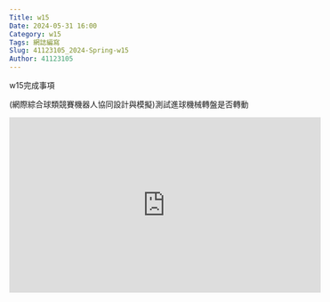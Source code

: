 ```yaml
---
Title: w15
Date: 2024-05-31 16:00
Category: w15
Tags: 網誌編寫
Slug: 41123105_2024-Spring-w15
Author: 41123105
---
```


w15完成事項

<!-- PELICAN_END_SUMMARY -->

(網際綜合球類競賽機器人協同設計與模擬)測試進球機械轉盤是否轉動

<iframe width="560" height="315" src="https://www.youtube.com/embed/-uhdxeBUeRE" title="測試進球是否得分" frameborder="0" allow="accelerometer; autoplay; clipboard-write; encrypted-media; gyroscope; picture-in-picture; web-share" referrerpolicy="strict-origin-when-cross-origin" allowfullscreen></iframe>
